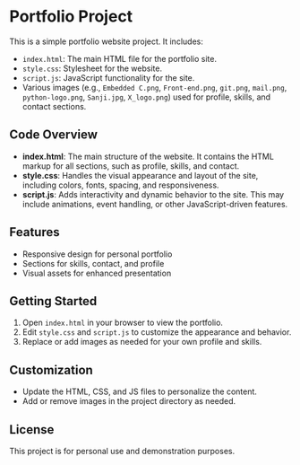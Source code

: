 # Portfolio Project

This is a simple portfolio website project. It includes:

- `index.html`: The main HTML file for the portfolio site.
- `style.css`: Stylesheet for the website.
- `script.js`: JavaScript functionality for the site.
- Various images (e.g., `Embedded C.png`, `Front-end.png`, `git.png`, `mail.png`, `python-logo.png`, `Sanji.jpg`, `X_logo.png`) used for profile, skills, and contact sections.

## Code Overview

- **index.html**: The main structure of the website. It contains the HTML markup for all sections, such as profile, skills, and contact.
- **style.css**: Handles the visual appearance and layout of the site, including colors, fonts, spacing, and responsiveness.
- **script.js**: Adds interactivity and dynamic behavior to the site. This may include animations, event handling, or other JavaScript-driven features.

## Features
- Responsive design for personal portfolio
- Sections for skills, contact, and profile
- Visual assets for enhanced presentation

## Getting Started
1. Open `index.html` in your browser to view the portfolio.
2. Edit `style.css` and `script.js` to customize the appearance and behavior.
3. Replace or add images as needed for your own profile and skills.

## Customization
- Update the HTML, CSS, and JS files to personalize the content.
- Add or remove images in the project directory as needed.

## License
This project is for personal use and demonstration purposes.
